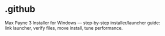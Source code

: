 # .github
Max Payne 3 Installer for Windows — step‑by‑step installer/launcher guide: link launcher, verify files, move install, tune performance.
